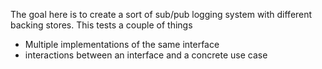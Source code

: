 The goal here is to create a sort of sub/pub logging system with different backing stores. This tests a couple of things

* Multiple implementations of the same interface
* interactions between an interface and a concrete use case